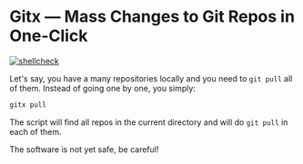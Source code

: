 # Gitx — Mass Changes to Git Repos in One-Click

[![shellcheck](https://github.com/yegor256/gitx/actions/workflows/shellcheck.yml/badge.svg)](https://github.com/yegor256/gitx/actions/workflows/shellcheck.yml)

Let's say, you have a many repositories locally and you
need to `git pull` all of them. Instead of going one by one,
you simply:

```bash
gitx pull
```

The script will find all repos in the current directory and
will do `git pull` in each of them.

The software is not yet safe, be careful!
